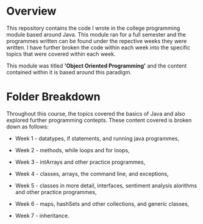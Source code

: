 # Overview
This repository contains the code I wrote in the college programming module based around Java. This module ran for a full semester and the programmes written can be found under the repective weeks they were written. I have further broken the code within each week into the specific topics that were covered within each week.

This module was titled **'Object Oriented Programming'** and the content contained within it is based around this paradigm.

# Folder Breakdown
Throughout this course, the topics covered the basics of Java and also explored further programming contepts. These content covered is broken down as follows:

- Week 1 - datatypes, if statements, and running java programmes,

- Week 2 - methods, while loops and for loops,

- Week 3 - intArrays and other practice programmes,

- Week 4 - classes, arrays, the command line, and exceptions,

- Week 5 - classes in more detail, interfaces, sentiment analysis alorithms and other practice programmes,

- Week 6 - maps, hashSets and other collections, and generic classes,

- Week 7 - inheritance.
